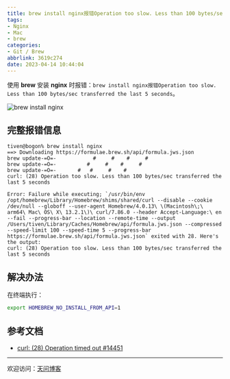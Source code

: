 ```yaml
---
title: brew install nginx报错Operation too slow. Less than 100 bytes/sec transferred the last 5 seconds
tags:
- Nginx
- Mac
- brew
categories:
- Git / Brew
abbrlink: 3619c274
date: 2023-04-14 10:44:04
---
```


使用 **brew** 安装 **nginx** 时报错：`brew install nginx报错Operation too slow. Less than 100 bytes/sec transferred the last 5 seconds`。

![brew install nginx](https://tiven.cn/static/img/img-shell-02-evtTjyGQiSI_3NqvVhdjy.jpg)

[//]: # (<!-- more -->)

## 完整报错信息

```text
tiven@bogon% brew install nginx
==> Downloading https://formulae.brew.sh/api/formula.jws.json
brew update-=O=-            #     #    #     #                                  brew update-=O=-          #     #    #     #                                    brew update-=O=-       #   #     #    #                                         curl: (28) Operation too slow. Less than 100 bytes/sec transferred the last 5 seconds

Error: Failure while executing; `/usr/bin/env /opt/homebrew/Library/Homebrew/shims/shared/curl --disable --cookie /dev/null --globoff --user-agent Homebrew/4.0.13\ \(Macintosh\;\ arm64\ Mac\ OS\ X\ 13.2.1\)\ curl/7.86.0 --header Accept-Language:\ en --fail --progress-bar --location --remote-time --output /Users/tiven/Library/Caches/Homebrew/api/formula.jws.json --compressed --speed-limit 100 --speed-time 5 --progress-bar https://formulae.brew.sh/api/formula.jws.json` exited with 28. Here's the output:
curl: (28) Operation too slow. Less than 100 bytes/sec transferred the last 5 seconds
```

## 解决办法

在终端执行：

```bash
export HOMEBREW_NO_INSTALL_FROM_API=1
```

## 参考文档

* [curl: (28) Operation timed out #14451](https://github.com/Homebrew/brew/issues/14451 "Homebrew/brew Issues")

---

欢迎访问：[天问博客](https://tiven.cn/p/3619c274/ "天问博客-专注于大前端技术")

